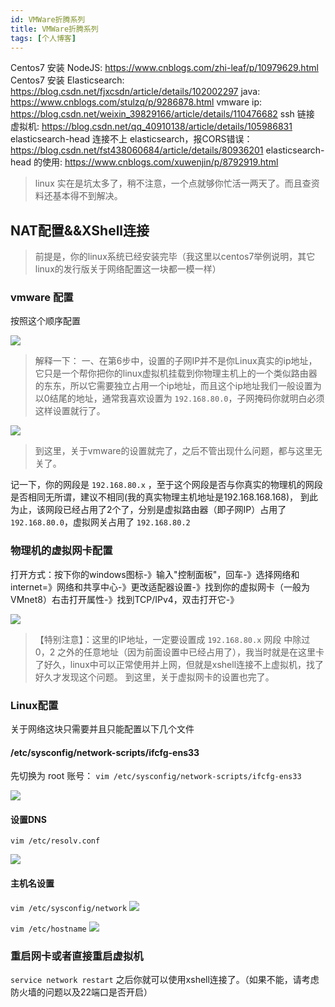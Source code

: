 ```yaml
---
id: VMWare折腾系列
title: VMWare折腾系列
tags: [个人博客]
---
```



Centos7 安装 NodeJS: https://www.cnblogs.com/zhi-leaf/p/10979629.html
Centos7 安装 Elasticsearch: https://blog.csdn.net/fjxcsdn/article/details/102002297
java: https://www.cnblogs.com/stulzq/p/9286878.html
vmware ip: https://blog.csdn.net/weixin_39829166/article/details/110476682
ssh 链接 虚拟机: https://blog.csdn.net/qq_40910138/article/details/105986831
elasticsearch-head 连接不上 elasticsearch，报CORS错误：https://blog.csdn.net/fst438060684/article/details/80936201
elasticsearch-head 的使用: https://www.cnblogs.com/xuwenjin/p/8792919.html


> linux 实在是坑太多了，稍不注意，一个点就够你忙活一两天了。而且查资料还基本得不到解决。

## NAT配置&&XShell连接

> 前提是，你的linux系统已经安装完毕（我这里以centos7举例说明，其它linux的发行版关于网络配置这一块都一模一样）

### vmware 配置

按照这个顺序配置

![](https://pic.imgdb.cn/item/61af730f2ab3f51d91b816a1.jpg)

> 解释一下：
> 一、在第6步中，设置的子网IP并不是你Linux真实的ip地址，它只是一个帮你把你的linux虚拟机挂载到你物理主机上的一个类似路由器的东东，所以它需要独立占用一个ip地址，而且这个ip地址我们一般设置为
> 以0结尾的地址，通常我喜欢设置为 `192.168.80.0`，子网掩码你就明白必须这样设置就行了。

![](https://pic.imgdb.cn/item/61af74c62ab3f51d91b8e99e.jpg)

> 到这里，关于vmware的设置就完了，之后不管出现什么问题，都与这里无关了。

记一下，你的网段是 `192.168.80.x` ，至于这个网段是否与你真实的物理机的网段是否相同无所谓，建议不相同(我的真实物理主机地址是192.168.168.168)，
到此为止，该网段已经占用了2个了，分别是虚拟路由器（即子网IP）占用了 `192.168.80.0`，虚拟网关占用了 `192.168.80.2`

### 物理机的虚拟网卡配置

打开方式：按下你的windows图标-》输入"控制面板"，回车-》选择网络和internet=》网络和共享中心-》更改适配器设置-》找到你的虚拟网卡（一般为VMnet8）右击打开属性-》找到TCP/IPv4，双击打开它-》

![](https://pic.imgdb.cn/item/61af777e2ab3f51d91ba3539.jpg)
> 【特别注意】：这里的IP地址，一定要设置成 `192.168.80.x` 网段 中除过 0，2 之外的任意地址（因为前面设置中已经占用了），我当时就是在这里卡了好久，linux中可以正常使用并上网，但就是xshell连接不上虚拟机，找了好久才发现这个问题。
> 到这里，关于虚拟网卡的设置也完了。

### Linux配置

关于网络这块只需要并且只能配置以下几个文件

#### /etc/sysconfig/network-scripts/ifcfg-ens33

先切换为 root 账号：
```vim /etc/sysconfig/network-scripts/ifcfg-ens33```

![](https://pic.imgdb.cn/item/61af7a032ab3f51d91bb6bac.jpg)

#### 设置DNS
```vim /etc/resolv.conf```

![](https://pic.imgdb.cn/item/61af7a812ab3f51d91bbb75e.jpg)

#### 主机名设置
```vim /etc/sysconfig/network```
![](https://pic.imgdb.cn/item/61af7ac72ab3f51d91bbe3c7.jpg)

```vim /etc/hostname```
![](https://pic.imgdb.cn/item/61af7b332ab3f51d91bc1af7.jpg)

### 重启网卡或者直接重启虚拟机
```service network restart```
之后你就可以使用xshell连接了。（如果不能，请考虑防火墙的问题以及22端口是否开启）

